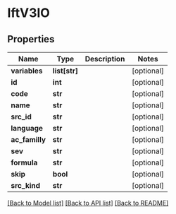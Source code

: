 # IftV3IO

## Properties
Name | Type | Description | Notes
------------ | ------------- | ------------- | -------------
**variables** | **list[str]** |  | [optional] 
**id** | **int** |  | [optional] 
**code** | **str** |  | [optional] 
**name** | **str** |  | [optional] 
**src_id** | **str** |  | [optional] 
**language** | **str** |  | [optional] 
**ac_familly** | **str** |  | [optional] 
**sev** | **str** |  | [optional] 
**formula** | **str** |  | [optional] 
**skip** | **bool** |  | [optional] 
**src_kind** | **str** |  | [optional] 

[[Back to Model list]](../README.md#documentation-for-models) [[Back to API list]](../README.md#documentation-for-api-endpoints) [[Back to README]](../README.md)


